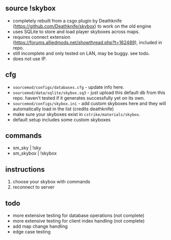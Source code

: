 ## source !skybox
- completely rebuilt from a csgo plugin by Deathknife (https://github.com/Deathknife/skybox) to work on the old engine
- uses SQLite to store and load player skyboxes across maps.
- requires connect extension (https://forums.alliedmods.net/showthread.php?t=162489), included in repo.
- still incomplete and only tested on LAN, may be buggy. see todo.
- does not use IP.

## cfg
- `sourcemod/configs/databases.cfg` - update info here.
- `sourcemod/data/sqlite/skybox.sq3` - just upload this default db from this repo. haven't tested if it generates successfully yet on its own.
- `sourcemod/configs/skybox.ini` - add custom skyboxes here and they will automatically load in the list (credits deathknife)
- make sure your skyboxes exist in `cstrike/materials/skybox`.
- default setup includes some custom skyboxes

## commands
- sm_sky | !sky
- sm_skybox | !skybox

## instructions
1. choose your skybox with commands
2. reconnect to server

## todo
- more extensive testing for database operations (not complete)
- more extensive testing for client index handling (not complete)
- add map change handling
- edge case testing
